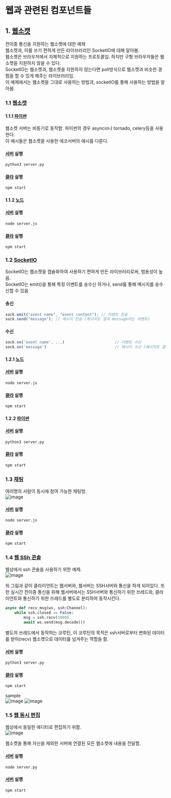 # 웹과 관련된 컴포넌트들

## 1. [웹소캣](/Web/WebSocket/)

전이중 통신을 지원하는 웹소켓에 대한 예제  
웹소켓과, 이를 쓰기 편하게 만든 라이브러리인 SocketIO에 대해 알아봄.  
웹소켓은 브라우저에서 자체적으로 지원하는 프로토콜임. 하지만 구형 브라우저들은 웹소켓을 지원하지 않을 수 있다.  
SocketIO는 웹소켓과, 웹소켓을 지원하지 않는다면 poll방식으로 웹소켓과 비슷한 경험을 할 수 있게 해주는 라이브러리임.  
이 예제에서는 웹소켓을 그대로 사용하는 방법과, socketIO를 통해 사용하는 방법을 알아봄.  

### 1.1 [웹소캣](/Web/WebSocket/WebSocket/)

#### 1.1.1 [파이썬](/Web/WebSocket/WebSocket/Python/)

웹소켓 서버는 비동기로 동작함. 파이썬의 경우 asyncio나 tornado, celery등을 사용한다.  
이 예시들은 웹소켓을 사용한 에코서버의 예시를 다룬다.  

#### [서버](/Web/WebSocket/WebSocket/Python/server/) 실행

```bash
python3 server.py
```

#### [클라](/Web/WebSocket/WebSocket/Python/client/) 실행

```bash
npm start
```

#### 1.1.2 [노드](/Web/WebSocket/WebSocket/Node/)

#### [서버](/Web/WebSocket/WebSocket/Node/server/) 실행

```bash
node server.js
```

#### [클라](/Web/WebSocket/WebSocket/Node/client/) 실행

```bash
npm start
```

### 1.2 [SocketIO](/WEb/WebSocket/SocketIO/)

SocketIO는 웹소켓을 캡슐화하여 사용하기 편하게 만든 라이브러리로써, 범용성이 높음.  
SocketIO는 emit()을 통해 특정 이벤트를 송수신 하거나, send를 통해 메시지를 송수신할 수 있음  

#### 송신

```javascript
sock.emit("event name", "event content"); // 이벤트 전송
sock.send("message"); // 메시지 전송 (메시지도 결국 message라는 이벤트)
```

#### 수신

```javascript
sock.on('event name', ...)                      // 이벤트 수신
sock.on('message')                              // 메시지 수신 (메시지도 결국 message라는 이벤트)
```

#### 1.2.1 [노드](/Web/WebSocket/SocketIO/Node/)

#### [서버](/Web/WebSocket/SocketIO/Node/server/) 실행

```bash
node server.js
```

#### [클라](/Web/WebSocket/SocketIO/Node/client/) 실행

```bash
npm start
```

#### 1.2.2 [파이썬](/Web/WebSocket/SocketIO/Python/)

#### [서버](/Web/WebSocket/SocketIO/Python/server/) 실행

```bash
python3 server.py
```

#### [클라](/Web/WebSocket/SocketIO/Python/client/) 실행

```bash
npm start
```

### 1.3 [채팅](/Web/WebSocket/Chat)

여러명의 사람이 동시에 참여 가능한 채팅방.  
![image](/Image/Web/%EC%8A%A4%ED%81%AC%EB%A6%B0%EC%83%B7%202022-11-08%2023.11.30.png)

#### [서버](/Web/WebSocket/Chat/server/) 실행

```bash
node server.js
```

#### [클라](/Web/WebSocket/Chat/client/) 실행

```bash
npm start
```

### 1.4 [웹 SSh 콘솔](/Web/WebSSH)

웹상에서 ssh 콘솔을 사용하기 위한 예제.  
![image](/Image/Web/%EC%8A%A4%ED%81%AC%EB%A6%B0%EC%83%B7%202022-11-08%2023.43.06.png)

위 그림과 같이 클라이언트는 웹서버와, 웹서버는 SSH서버와 통신을 하게 되어있다.
또한 실시간 전이중 통신을 위해 웹서버에서는 SSH서버와 통신하기 위한 쓰레드와, 클라이언트와 통신하기 위한 쓰레드를 별도로 분리하여 동작시킨다.

```python
async def recv_msg(ws, ssh:Channel):
    while ssh.closed == False:
        msg = ssh.recv(1000)
        await ws.send(msg.decode())
```
별도의 쓰레드에서 동작하는 코루틴, 이 코루틴의 목적은 ssh서버로부터 변화된 데이터를 받아(recv) 웹소켓으로 데이터를 넘겨주는 역할을 함.  
 
#### [서버](/Web/WebSSH/server/) 실행
```bash
python3 server.py
```

#### [클라](/Web/WebSSH/client/) 실행
```bash
npm start
```

sample  
![image](/Image/Web/%EC%8A%A4%ED%81%AC%EB%A6%B0%EC%83%B7%202022-11-09%2000.59.01.png)
![image](/Image/Web/%EC%8A%A4%ED%81%AC%EB%A6%B0%EC%83%B7%202022-11-09%2000.59.04.png)


### 1.5 [웹 동시 편집](/Web/WebSocket/MultiEdit/)
웹상에서 동일한 에디터로 편집하기 위함.  
![image](/Image/Web/%ED%99%94%EB%A9%B4%20%EA%B8%B0%EB%A1%9D%202022-11-09%2013.16.58.gif)

웹소켓을 통해 자신을 제외한 서버에 연결된 모든 웹소켓에 내용을 전달함.
#### [서버](/Web/WebSocket/MultiEdit/server/) 실행
```bash
node server.py
```

#### [서버](/Web/WebSocket/MultiEdit/client/) 실행
```bash
npm start
```